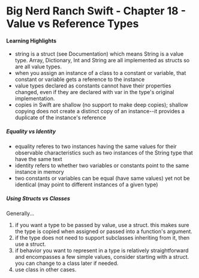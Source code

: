 # Big Nerd Ranch Swift - Chapter 18 - Value vs Reference Types

#### Learning Highlights
* string is a struct (see Documentation) which means String is a value type.  Array, Dictionary, Int and String are all implemented as structs so are all value types.
* when you assign an instance of a class to a constant or variable, that constant or variable gets a reference to the instance
* value types declared as constants cannot have their properties changed, even if they are declared with var in the type's original implementation.
* copies in Swift are shallow (no support to make deep copies); shallow copying does not create a distinct copy of an instance--it provides a duplicate of the instance's reference


##### Equality vs Identity
* equality referes to two instances having the same values for their observable characteristics such as two instances of the String type that have the same text
* identity refers to whether two variables or constants point to the same instance in memory
* two constants or variables can be equal (have same values) yet not be identical (may point to different instances of a given type)

##### Using Structs vs Classes
Generally... 
1) if you want a type to be passed by value, use a struct.  this makes sure the type is copied when assigned or passed into a function's argument.
2) if the type does not need to support subclasses inheriting from it, then use a struct.
3) if behavior you want to represent in a type is relatively straightforward and encompasses a few simple values, consider starting with a struct.  you can change to a class later if needed.
4) use class in other cases.
